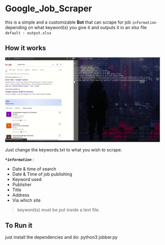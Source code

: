 # Google_Job_Scraper

this is a simple and a customizable **Bot** that can scrape for job `information` depending on what keyword(s) you give it and outputs it in an xlsx file `default : output.xlsx`

 ## How it works
 ![script running](./example.gif)


Just change the keywords.txt to what you wish to scrape.

***`*information`*** :

 - Date & time of search
 - Date & Time of job publishing
 - Keyword used
 - Publisher
 - Title
 - Address
 - Via which site

> keyword(s) must be put inside a text file.


## To Run it

just install the dependencies and do:
python3 jobber.py

